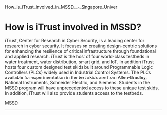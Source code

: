 How_is_iTrust_involved_in_MSSD__-_Singapore_Univer



How is iTrust involved in MSSD?
===============================

iTrust, Center for Research in Cyber Security, is a leading center for research in cyber security. It focuses on creating design-centric solutions for enhancing the resilience of critical infrastructure through foundational and applied research. iTrust is the host of four world-class testbeds in water treatment, water distribution, smart grid, and IoT. In addition iTrust hosts four custom designed test skids built around Programmable Logic Controllers (PLCs) widely used in Industrial Control Systems. The PLCs available for experimentation in the test skids are from Allen-Bradley, National Instruments, Schneider Electric, and Siemens. Students in the MSSD program will have unprecedented access to these unique test skids. In addition, iTrust will also provide students access to the testbeds.

[MSSD](https://www.sutd.edu.sg/tag/mssd/)

---

